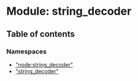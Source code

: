 # Module: string\_decoder

## Table of contents

### Namespaces

- [&quot;node:string\_decoder&quot;](string_decoder._node_string_decoder_.md)
- [&quot;string\_decoder&quot;](string_decoder._string_decoder_.md)
